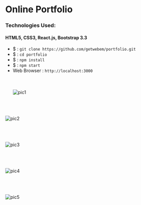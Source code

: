 # Online Portfolio
### Technologies Used:
#### HTML5, CSS3, React.js, Bootstrap 3.3
 - $ :  `git clone https://github.com/getwebem/portfolio.git`
 - $   :  `cd portfolio`
 - $  :  `npm install`
 - $  :  `npm start`
 - Web Browser :  `http://localhost:3000`
 <br/><br/>
<br/><br/>
![pic1]()
<br/><br/>

<br/><br/>
![pic2]()
<br/><br/>

<br/><br/>
![pic3]()
<br/><br/>

<br/><br/>
![pic4]()
<br/><br/>

<br/><br/>
![pic5]()
<br/><br/>
